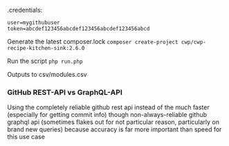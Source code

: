 .credentials:
```
user=mygithubuser
token=abcdef123456abcdef123456abcdef123456abcd
```

Generate the latest composer.lock
`composer create-project cwp/cwp-recipe-kitchen-sink:2.6.0`

Run the script
`php run.php`

Outputs to
csv/modules.csv

### GitHub REST-API vs GraphQL-API

Using the completely reliable github rest api instead of the much faster (especially for getting commit info) though non-always-reliable github graphql api (sometimes flakes out for not particular reason, particularly on brand new queries) because accuracy is far more important than speed for this use case
